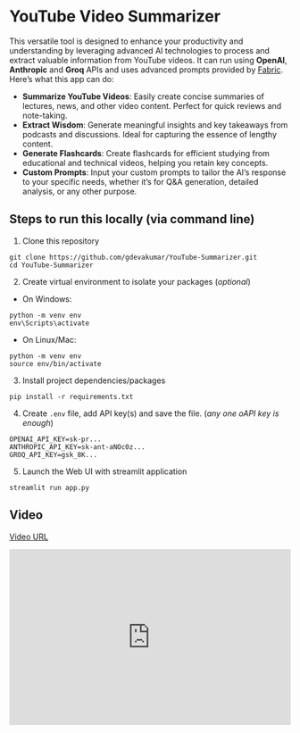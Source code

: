 # YouTube Video Summarizer

This versatile tool is designed to enhance your productivity and understanding by leveraging advanced AI technologies to process and extract valuable information from YouTube videos. It can run using **OpenAI**, **Anthropic** and **Groq** APIs and uses advanced prompts provided by [Fabric](https://github.com/danielmiessler/fabric). Here’s what this app can do:

- **Summarize YouTube Videos**: Easily create concise summaries of lectures, news, and other video content. Perfect for quick reviews and note-taking.
- **Extract Wisdom**: Generate meaningful insights and key takeaways from podcasts and discussions. Ideal for capturing the essence of lengthy content.
- **Generate Flashcards**: Create flashcards for efficient studying from educational and technical videos, helping you retain key concepts.
- **Custom Prompts**: Input your custom prompts to tailor the AI’s response to your specific needs, whether it’s for Q&A generation, detailed analysis, or any other purpose.


## Steps to run this locally (via command line)
1. Clone this repository
```
git clone https://github.com/gdevakumar/YouTube-Summarizer.git
cd YouTube-Summarizer
```


2. Create virtual environment to isolate your packages (*optional*)
- On Windows:
```
python -m venv env
env\Scripts\activate
```
- On Linux/Mac:
```
python -m venv env
source env/bin/activate
```


3. Install project dependencies/packages
```
pip install -r requirements.txt
```


4. Create `.env` file, add API key(s) and save the file. (*any one oAPI key is enough*)
```
OPENAI_API_KEY=sk-pr...
ANTHROPIC_API_KEY=sk-ant-aNOc0z...
GROQ_API_KEY=gsk_8K...
```


5. Launch the Web UI with streamlit application
```
streamlit run app.py
```


## Video

<div>
    <a href="https://www.loom.com/share/8c1151c953184406894b95bd52598bcc?sid=c6d3fb8d-dda9-4186-9b1c-7033fdfbc079">
      <p>Video URL</p>
    </a>
    <div style="position: relative; padding-bottom: 62.5%; height: 0;"><iframe src="https://www.loom.com/embed/8c1151c953184406894b95bd52598bcc?sid=9bb4c9da-4008-4df5-be6f-aab022c34fe4" frameborder="0" webkitallowfullscreen mozallowfullscreen allowfullscreen style="position: absolute; top: 0; left: 0; width: 100%; height: 100%;"></iframe></div>
</div>
